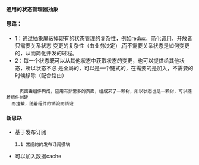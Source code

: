 
#### 通用的状态管理器抽象

#### 思路：

- 1：通过抽象屏蔽掉现有的状态管理的复杂性，例如redux，简化调用，开放者只需要关系状态
变更的复杂性（由业务决定）,而不需要关系状态是如何变更的，从而简化开发的过程。
- 2：每一个状态既可以从其他状态中获取状态的变更，也可以提供给其他状态，所以状态不必
是全局的，可以是一个链式的，在需要的是加入，不需要的时候移除（配合路由）




#####

         页面由组件构成，应用有非常多的页面，组成来了一颗树，所以状态也是一颗树，可以随着组件创建
      而挂载，随着组件的销毁而销毁



#### 新思路

- 基于发布订阅
   
      1.1 常规的的发布订阅模块
      
- 可以加入数据cache
